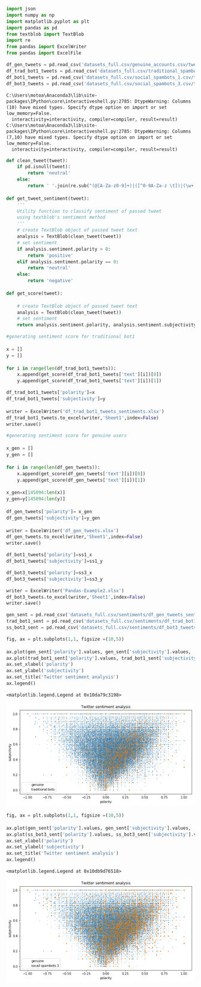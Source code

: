 


```python
import json
import numpy as np
import matplotlib.pyplot as plt
import pandas as pd
from textblob import TextBlob
import re
from pandas import ExcelWriter
from pandas import ExcelFile

```




```python
df_gen_tweets = pd.read_csv('datasets_full.csv/genuine_accounts.csv/tweets.csv')
df_trad_bot1_tweets = pd.read_csv('datasets_full.csv/traditional_spambots_1.csv/tweets.csv')
df_bot1_tweets = pd.read_csv('datasets_full.csv/social_spambots_1.csv/tweets.csv')
df_bot3_tweets = pd.read_csv('datasets_full.csv/social_spambots_3.csv/tweets.csv')
```


    C:\Users\motoa\Anaconda3\lib\site-packages\IPython\core\interactiveshell.py:2785: DtypeWarning: Columns (10) have mixed types. Specify dtype option on import or set low_memory=False.
      interactivity=interactivity, compiler=compiler, result=result)
    C:\Users\motoa\Anaconda3\lib\site-packages\IPython\core\interactiveshell.py:2785: DtypeWarning: Columns (7,10) have mixed types. Specify dtype option on import or set low_memory=False.
      interactivity=interactivity, compiler=compiler, result=result)
    



```python
def clean_tweet(tweet): 
    if pd.isnull(tweet):
        return 'neutral'
    else:
        return ' '.join(re.sub("(@[A-Za-z0-9]+)|([^0-9A-Za-z \t])|(\w+:\/\/\S+)", " ", tweet).split())

def get_tweet_sentiment(tweet): 
    ''' 
    Utility function to classify sentiment of passed tweet 
    using textblob's sentiment method 
    '''
    # create TextBlob object of passed tweet text 
    analysis = TextBlob(clean_tweet(tweet)) 
    # set sentiment 
    if analysis.sentiment.polarity > 0: 
        return 'positive'
    elif analysis.sentiment.polarity == 0: 
        return 'neutral'
    else: 
        return 'negative'
    
def get_score(tweet): 

    # create TextBlob object of passed tweet text 
    analysis = TextBlob(clean_tweet(tweet)) 
    # set sentiment 
    return analysis.sentiment.polarity, analysis.sentiment.subjectivity
```




```python
#generating sentiment score for traditional bot1

x = []
y = []

for i in range(len(df_trad_bot1_tweets)):
    x.append(get_score(df_trad_bot1_tweets['text'][i])[0])
    y.append(get_score(df_trad_bot1_tweets['text'][i])[1])
```




```python
df_trad_bot1_tweets['polarity']=x
df_trad_bot1_tweets['subjectivity']=y

writer = ExcelWriter('df_trad_bot1_tweets_sentiments.xlsx')
df_trad_bot1_tweets.to_excel(writer,'Sheet1',index=False)
writer.save()
```




```python
#generating sentiment score for genuine users

x_gen = []
y_gen = []

for i in range(len(df_gen_tweets)):
    x.append(get_score(df_gen_tweets['text'][i])[0])
    y.append(get_score(df_gen_tweets['text'][i])[1])

x_gen=x[145094:len(x)]
y_gen=y[145094:len(y)]

df_gen_tweets['polarity']= x_gen
df_gen_tweets['subjectivity']=y_gen

writer = ExcelWriter('df_gen_tweets.xlsx')
df_gen_tweets.to_excel(writer,'Sheet1',index=False)
writer.save()
```




```python
df_bot1_tweets['polarity']=ss1_x
df_bot1_tweets['subjectivity']=ss1_y
```




```python
df_bot3_tweets['polarity']=ss3_x
df_bot3_tweets['subjectivity']=ss3_y
```




```python
writer = ExcelWriter('Pandas-Example2.xlsx')
df_bot3_tweets.to_excel(writer,'Sheet1',index=False)
writer.save()
```




```python
gen_sent = pd.read_csv('datasets_full.csv/sentiments/df_gen_tweets_sentiments.csv')
trad_bot1_sent = pd.read_csv('datasets_full.csv/sentiments/df_trad_bot1_tweets_sentiments_spare.csv')
ss_bot3_sent = pd.read_csv('datasets_full.csv/sentiments/df_bot3_tweets_sentiments.csv')
```




```python
fig, ax = plt.subplots(1,1, figsize =(10,5))

ax.plot(gen_sent['polarity'].values, gen_sent['subjectivity'].values, 'o', markersize = 0.5, alpha = 0.3, label = 'genuine')
ax.plot(trad_bot1_sent['polarity'].values, trad_bot1_sent['subjectivity'].values, 'o', markersize = 0.7, alpha = 0.3, label ='traditional bots')
ax.set_xlabel('polarity')
ax.set_ylabel('subjectivity')
ax.set_title('Twitter sentiment analysis')
ax.legend()
```





    <matplotlib.legend.Legend at 0x10da79c3198>




![png](Sentiment_Data_files/Sentiment_Data_10_1.png)




```python
fig, ax = plt.subplots(1,1, figsize =(10,5))

ax.plot(gen_sent['polarity'].values, gen_sent['subjectivity'].values, 'o', markersize = 0.5, alpha = 0.3, label = 'genuine')
ax.plot(ss_bot3_sent['polarity'].values, ss_bot3_sent['subjectivity'].values, 'o', markersize = 0.7, alpha = 0.3, label ='socail spambots 3')
ax.set_xlabel('polarity')
ax.set_ylabel('subjectivity')
ax.set_title('Twitter sentiment analysis')
ax.legend()
```





    <matplotlib.legend.Legend at 0x10db9d76518>




![png](Sentiment_Data_files/Sentiment_Data_11_1.png)




```python

```

